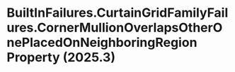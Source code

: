 # BuiltInFailures.CurtainGridFamilyFailures.CornerMullionOverlapsOtherOnePlacedOnNeighboringRegion Property (2025.3)

﻿